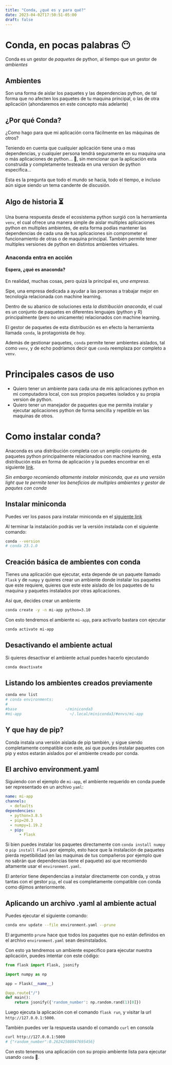 ```yaml
---
title: "Conda, ¿qué es y para qué?"
date: 2023-04-02T17:50:51-05:00
draft: false
---
```


# Conda, en pocas palabras 😶

Conda es un gestor de _paquetes_ de python, al tiempo que un gestor de
_ambientes_

## Ambientes

Son una forma de aislar los paquetes y las dependencias python, de tal forma que no afecten los paquetes de tu maquina principal, o las de otra aplicación (ahondaremos en este concepto más adelante)

## ¿Por qué Conda?

¿Como hago para que mi aplicación corra fácilmente en las máquinas de otros?

Teniendo en cuenta que cualquier aplicación tiene una o mas dependencias, y
cualquier persona tendrá seguramente en su maquina una o más aplicaciones de
python... 🤔, sin mencionar que la aplicación esta construida y completamente
testeada en una version de python especifica...

Esta es la pregunta que todo el mundo se hacia, todo el tiempo, e incluso aún
sigue siendo un tema candente de discusión.

## Algo de historia ⏳

Una buena respuesta desde el ecosistema python surgió con la herramienta `venv`, el
cual ofrece una manera simple de aislar multiples aplicaciones python en
multiples ambientes, de esta forma podías mantener las dependencias de cada una
de tus aplicaciones sin comprometer el funcionamiento de otras o de maquina
principal. También permite tener multiples versiones de python en distintos
ambientes virtuales.

### Anaconda entra en acción

#### Espera, ¿qué es anaconda?

En realidad, muchas cosas, pero quizá la principal es, _una empresa_.

Sipe, una empresa dedicada a ayudar a las personas a trabajar mejor en
tecnología relacionada con machine learning.

Dentro de su abanico de soluciones esta _la distribución anaconda_, el cual es
un conjunto de paquetes en diferentes lenguajes (python y R) principalmente (pero
no unicamente) relacionados con machine learning.

El gestor de paquetes de esta distribución es en efecto la herramienta llamada
`conda`, la protagonista de hoy.

Además de gestionar paquetes, `conda` permite tener ambientes aislados, tal como
`venv`, y de echo podríamos decir que `conda` reemplaza por completo a `venv`.

# Principales casos de uso

- Quiero tener un ambiente para cada una de mis aplicaciones python en mi
  computadora local, con sus propios paquetes isolados y su propia version de
  python.
- Quiero tener un manejador de paquetes que me permita instalar y ejecutar
  aplicaciones python de forma sencilla y repetible en las maquinas de otros.

# Como instalar conda?

Anaconda es una distribución completa con un amplio conjunto de paquetes python
principalmente relacionados con machine learning, esta distribución esta en
forma de aplicación y la puedes encontrar en el siguiente
[link](https://www.anaconda.com/products/distribution).

_Sin embargo recomiendo altamente instalar miniconda, que es una versión light
que te permite tener los beneficios de multiples ambientes y gestor de
paqutes con conda_

## Instalar miniconda

Puedes ver los pasos para instalar miniconda en el [siguiente
link](https://docs.conda.io/en/latest/miniconda.html)

Al terminar la instalación podrás ver la versión instalada con el siguiente comando:

```bash
conda --version
# conda 23.1.0
```

## Creación básica de ambientes con conda

Tienes una aplicación que ejecutar, esta depende de un paquete llamado `Flask` y de `numpy` y quieres crear un ambiente donde instalar los paquetes que este requiere, quieres que este este aislado de los paquetes de tu maquina y paquetes instalados por otras aplicaciones.

Así que, decides crear un ambiente

```bash
conda create -y -n mi-app python=3.10
```

Con esto tendremos el ambiente `mi-app`, para activarlo bastara con ejecutar

```bash
conda activate mi-app
```

## Desactivando el ambiente actual

Si quieres desactivar el ambiente actual puedes hacerlo ejecutando

```bash
conda deactivate
```

## Listando los ambientes creados previamente

```bash
conda env list
# conda environments:
#
#base                     ~/miniconda3
#mi-app                     ~/.local/miniconda3/#envs/mi-app
```

## Y que hay de pip?

Conda instala una versión aislada de pip también, y sigue siendo completamente compatible con este, asi que puedes instalar paquetes con pip y estos estarán aislados por el ambiente creado por conda.

## El archivo environment.yaml

Siguiendo con el ejemplo de `mi-app`, el ambiente requerido en conda puede ser representado en un archivo `yaml`:

```yaml
name: mi-app
channels:
  - defaults
dependencies:
  - python=3.8.5
  - pip=20.3
  - numpy=1.19.2
  - pip:
      - Flask
```

Si bien puedes instalar los paquetes directamente con `conda install numpy` o `pip install Flask` por ejemplo, esto hace que la instalación de paquetes pierda repetibilidad (en las maquinas de tus compañeros por ejemplo que no sabrán que dependencias tiene el paquete) así que recomiendo altamente usar el `environment.yaml`.

El anterior tiene dependencias a instalar directamente con conda, y otras tantas con el gestor `pip`, el cual es completamente compatible con conda como dijimos anteriormente.

## Aplicando un archivo .yaml al ambiente actual

Puedes ejecutar el siguiente comando:

```bash
conda env update --file environment.yaml --prune
```

El argumento `prune` hace que todos los paquetes que no están definidos en el archivo `environment.yaml` sean desinstalados.

Con esto ya tendremos un ambiente especifico para ejecutar nuestra aplicación, puedes intentar con este código:

```python
from flask import Flask, jsonify

import numpy as np

app = Flask(__name__)

@app.route("/")
def main():
    return jsonify({'random_number': np.random.rand(1)[0]})
```

Luego ejecuta la aplicación con el comando `flask run`, y visitar la url `http://127.0.0.1:5000`.

También puedes ver la respuesta usando el comando `curl` en consola

```bash
curl http://127.0.0.1:5000
# {"random_number":0.26242508047695456}
```

Con esto tenemos una aplicación con su propio ambiente lista para ejecutar usando `conda` 🤗.
